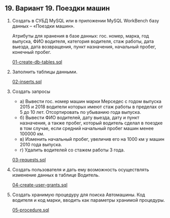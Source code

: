 ## 19. Вариант 19. Поездки машин

1. Создать в СУБД MySQL или в приложении MySQL WorkBench базу данных – «Поездки машин».
   
   Атрибуты для хранения в базе данных: гос. номер, марка, год выпуска, ФИО водителя, категория водителя, стаж работы, дата выезда, дата возвращения, пункт назначения, начальный пробег, конечный пробег.

   [01-create-db-tables.sql](./01-create-db-tables.sql)

2. Заполнить таблицы данными.

   [02-inserts.sql](./02-inserts.sql)

3. Создать запросы
   - а) Вывести гос. номер машин марки Мерседес с годом выпуска 2015 и 2018 водители которых имеют стаж работы в пределах от 5 до 10 лет. Отсортировать по убыванию года выпуска.
   - б) Вывести ФИО водителей, дату выезда, дату и пункт назначения, а также пробег, который водитель сделал в поездке в том случае, если средний начальный пробег машин менее 100000 км.
   - в) Изменить начальный пробег, увеличив его на 1000 км у машин 2010 года выпуска.
   - г) Удалить водителей со стажем работы 3 года.

   [03-requests.sql](./03-requests.sql)

4. Создать пользователя и дать ему возможность осуществлять изменение данных в таблице Водитель.

   [04-create-user-grants.sql](./04-create-user-grants.sql)

5. Создать хранимую процедуру для поиска Автомашины. Код водителя и код марки, вводить как параметры хранимой процедуры.

   [05-procedure.sql](./05-procedure.sql)
